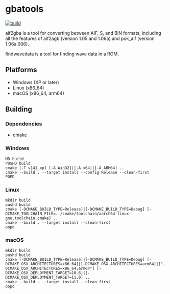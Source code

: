 # gbatools

[![build](https://github.com/dnasdw/gbatools/actions/workflows/build.yml/badge.svg)](https://github.com/dnasdw/gbatools/actions/workflows/build.yml)

aif2gba is a tool for converting between AIF, S, and BIN formats, including all the features of aif2agb (version 1.05 and 1.06a) and pok_aif (version 1.06a.006).

findwavedata is a tool for finding wave data in a ROM.

## Platforms

- Windows (XP or later)
- Linux (x86_64)
- macOS (x86_64, arm64)

## Building

### Dependencies

- cmake

### Windows

```Shell
MD build
PUSHD build
cmake [-T v141_xp] [-A Win32]|[-A x64]|[-A ARM64] ..
cmake --build . --target install --config Release --clean-first
POPD
```

### Linux

```Shell
mkdir build
pushd build
cmake [-DCMAKE_BUILD_TYPE=Release]|[-DCMAKE_BUILD_TYPE=Debug] [-DCMAKE_TOOLCHAIN_FILE=../cmake/toolchain/aarch64-linux-gnu.toolchain.cmake] ..
cmake --build . --target install --clean-first
popd
```

### macOS

```Shell
mkdir build
pushd build
cmake [-DCMAKE_BUILD_TYPE=Release]|[-DCMAKE_BUILD_TYPE=Debug] [-DCMAKE_OSX_ARCHITECTURES=x86_64]|[-DCMAKE_OSX_ARCHITECTURES=arm64]|["-DCMAKE_OSX_ARCHITECTURES=x86_64;arm64"] [-DCMAKE_OSX_DEPLOYMENT_TARGET=10.6]|[-DCMAKE_OSX_DEPLOYMENT_TARGET=11.0] ..
cmake --build . --target install --clean-first
popd
```
